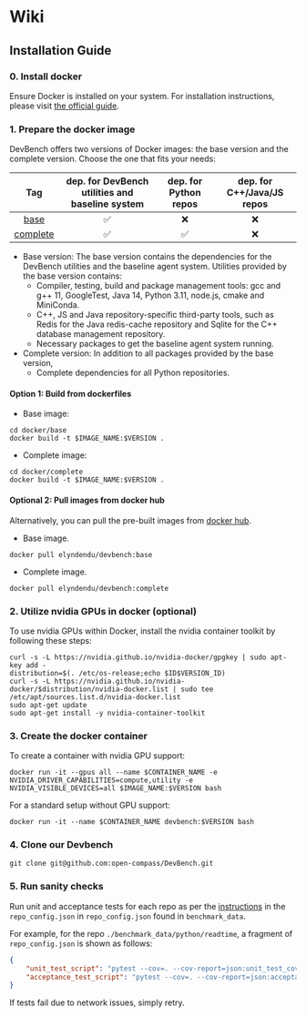 # Wiki

## Installation Guide

### 0. Install docker

Ensure Docker is installed on your system. For installation instructions, please visit [the official guide](https://docs.docker.com/engine/install/ubuntu/).

### 1. Prepare the docker image

DevBench offers two versions of Docker images: the base version and the complete version. Choose the one that fits your needs:

|   Tag    | dep. for DevBench utilities and baseline system | dep. for Python repos | dep. for C++/Java/JS repos |
| :------: | :-------------------------------------------------: | :-------------------: | :------------------------: |
|   [base](./docker/base/)   |                       ✅                            |          ❌           |     ❌                     |
| [complete](./docker/complete/) |                       ✅                            |          ✅           |     ❌                     |

- Base version: The base version contains the dependencies for the DevBench utilities and the baseline agent system. Utilities provided by the base version contains:
  - Compiler, testing, build and package management tools: gcc and g++ 11, GoogleTest, Java 14, Python 3.11, node.js, cmake and MiniConda.
  - C++, JS and Java repository-specific third-party tools, such as Redis for the Java redis-cache repository and Sqlite for the C++ database management repository.
  - Necessary packages to get the baseline agent system running.
- Complete version: In addition to all packages provided by the base version,
  - Complete dependencies for all Python repositories.

#### Option 1: Build from dockerfiles

- Base image:

```shell
cd docker/base
docker build -t $IMAGE_NAME:$VERSION .
```

- Complete image:

```shell
cd docker/complete
docker build -t $IMAGE_NAME:$VERSION .
```

#### Optional 2: Pull images from docker hub

Alternatively, you can pull the pre-built images from [docker hub](https://hub.docker.com/r/elyndendu/devbench).

- Base image.

```shell
docker pull elyndendu/devbench:base
```

- Complete image.

```shell
docker pull elyndendu/devbench:complete
```

### 2. Utilize nvidia GPUs in docker (optional)

To use nvidia GPUs within Docker, install the nvidia container toolkit by following these steps:

```shell
curl -s -L https://nvidia.github.io/nvidia-docker/gpgkey | sudo apt-key add -
distribution=$(. /etc/os-release;echo $ID$VERSION_ID)
curl -s -L https://nvidia.github.io/nvidia-docker/$distribution/nvidia-docker.list | sudo tee /etc/apt/sources.list.d/nvidia-docker.list
sudo apt-get update
sudo apt-get install -y nvidia-container-toolkit
```

### 3. Create the docker container

To create a container with nvidia GPU support:

```shell
docker run -it --gpus all --name $CONTAINER_NAME -e NVIDIA_DRIVER_CAPABILITIES=compute,utility -e NVIDIA_VISIBLE_DEVICES=all $IMAGE_NAME:$VERSION bash
```

For a standard setup without GPU support:

```shell
docker run -it --name $CONTAINER_NAME devbench:$VERSION bash
```

### 4. Clone our Devbench

```shell
git clone git@github.com:open-compass/DevBench.git
```

### 5. Run sanity checks

Run unit and acceptance tests for each repo as per the [instructions](./benchmark_data/README.md#dataset-introduction) in the `repo_config.json` in `repo_config.json` found in `benchmark_data`.

For example, for the repo `./benchmark_data/python/readtime`, a fragment of `repo_config.json` is shown as follows:

```json
{
    "unit_test_script": "pytest --cov=. --cov-report=json:unit_test_cov.json --json-report --json-report-file=unit_test_report.json unit_tests",
    "acceptance_test_script": "pytest --cov=. --cov-report=json:acceptance_test_cov.json --json-report --json-report-file=acceptance_test_report.json acceptance_tests",
}
```

If tests fail due to network issues, simply retry.